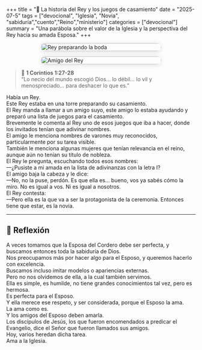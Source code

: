+++
title = "👑 La historia del Rey y los juegos de casamiento"
date = "2025-07-5"
tags = ["devocional", "Iglesia", "Novia", "sabiduría","cuento","Reino","ministerio"]
categories = ["devocional"]
summary = "Una parábola sobre el valor de la Iglesia y la perspectiva del Rey hacia su amada Esposa."
+++

<div style="display: flex; flex-wrap: wrap; gap: 1em; justify-content: center;">
  <img src="/images/rey1.jpg" alt="Rey preparando la boda" style="width: 100%; max-width: 320px; border-radius: 18px; box-shadow: 0 2px 14px rgba(0,0,0,0.12);" />
  <img src="/images/rey2.jpg" alt="Amigo del Rey" style="width: 100%; max-width: 320px; border-radius: 18px; box-shadow: 0 2px 14px rgba(0,0,0,0.12);" />
</div>

> 📖 **1 Corintios 1:27-28**  
> “Lo necio del mundo escogió Dios... lo débil... lo vil y menospreciado... para deshacer lo que es.”


Había un Rey.  
Este Rey estaba en una torre preparando su casamiento.  
El Rey manda a llamar a un amigo suyo, este amigo lo estaba ayudando y preparó una lista de juegos para el casamiento.  
Brevemente le comenta al Rey uno de esos juegos que iba a hacer, donde los invitados tenían que adivinar nombres.  
El amigo le menciona nombres de varones muy reconocidos, particularmente por su tarea visible.  
También le menciona algunas mujeres que tenían relevancia en el reino, aunque aún no tenían su título de nobleza.  
El Rey le pregunta, escuchando todos esos nombres:  
—¿Pusiste a mi amada en la lista de adivinanzas con la letra I?  
El amigo baja la cabeza y le dice:  
—No, no la puse, perdón. Es que ella es... bueno, vos ya sabés cómo la miro. No es igual a vos. Ni es igual a nosotros.  
El Rey contesta:  
—Pero ella es la que va a ser la protagonista de la ceremonia. Entonces tiene que estar, es la novia.

---

## 💬 Reflexión

A veces tomamos que la Esposa del Cordero debe ser perfecta, y buscamos entonces toda la sabiduría de Dios.  
Nos preocupamos más por hacer algo para el Esposo, y queremos hacerlo con excelencia.  
Buscamos incluso imitar modelos o apariencias externas.  
Pero no nos olvidemos de ella, a la cual también servimos.  
Ella es simple, es humilde, no tiene grandes conocimientos tal vez, pero es hermosa.  
Es perfecta para el Esposo.  
Y ella merece ese respeto, y ser considerada, porque el Esposo la ama.  
La ama como es.  
Y los amigos del Esposo deben amarla.  
Los discípulos de Jesús, los que fueron encomendados a predicar el Evangelio, dice el Señor que fueron llamados sus amigos.  
Hoy, varios heredan dicha tarea.  
Ama a la Iglesia.

